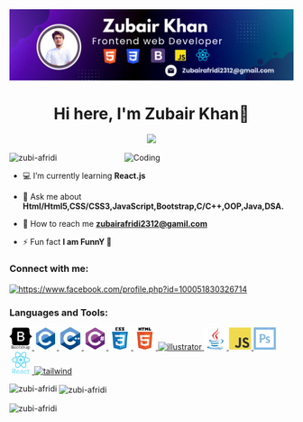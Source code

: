<div align="center"> <img src="https://github.com/zubi-afridi/zubi-afridi/blob/main/20230918_210128_0000.png "> </div>
 <div align="center">
        <h1> Hi here, I'm Zubair Khan👋<a href="#"></h1>
    </div>
    <p align="center">
        <a href="https://github.com/zubi-afridi"><img
                src="https://readme-typing-svg.herokuapp.com?lines=A+passionate+Frontend+Web+Developer;Graphic+Designer;Logo+Designer;Canva+Expert;Let's+connect+together!&font=Roboto&size=24&duration=3500&pause=500&center=true&width=500&height=50&color=3498db"></a>
        <div>  <img align="right" alt="Coding" width="300" src="https://cdn.dribbble.com/users/1162077/screenshots/3848914/programmer.gif"></div>

<p align="left"> <img src="https://komarev.com/ghpvc/?username=zubi-afridi&label=Profile%20views&color=0e75b6&style=flat" alt="zubi-afridi" /> </p>

- 💻 I’m currently learning **React.js**

- 💬 Ask me about **Html/Html5,CSS/CSS3,JavaScript,Bootstrap,C/C++,OOP,Java,DSA.**

- 📧 How to reach me **zubairafridi2312@gamil.com**

- ⚡ Fun fact **I am FunnY 🤣**

<h3 align="left">Connect with me:</h3>
<p align="left">
<a href="https://fb.com/https://www.facebook.com/profile.php?id=100051830326714" target="blank"><img align="center" src="https://raw.githubusercontent.com/rahuldkjain/github-profile-readme-generator/master/src/images/icons/Social/facebook.svg" alt="https://www.facebook.com/profile.php?id=100051830326714" height="30" width="40" /></a>
</p>

<h3 align="left">Languages and Tools:</h3>
<p align="left"> <a href="https://getbootstrap.com" target="_blank" rel="noreferrer"> <img src="https://raw.githubusercontent.com/devicons/devicon/master/icons/bootstrap/bootstrap-plain-wordmark.svg" alt="bootstrap" width="40" height="40"/> </a> <a href="https://www.cprogramming.com/" target="_blank" rel="noreferrer"> <img src="https://raw.githubusercontent.com/devicons/devicon/master/icons/c/c-original.svg" alt="c" width="40" height="40"/> </a> <a href="https://www.w3schools.com/cpp/" target="_blank" rel="noreferrer"> <img src="https://raw.githubusercontent.com/devicons/devicon/master/icons/cplusplus/cplusplus-original.svg" alt="cplusplus" width="40" height="40"/> </a> <a href="https://www.w3schools.com/cs/" target="_blank" rel="noreferrer"> <img src="https://raw.githubusercontent.com/devicons/devicon/master/icons/csharp/csharp-original.svg" alt="csharp" width="40" height="40"/> </a> <a href="https://www.w3schools.com/css/" target="_blank" rel="noreferrer"> <img src="https://raw.githubusercontent.com/devicons/devicon/master/icons/css3/css3-original-wordmark.svg" alt="css3" width="40" height="40"/> </a> <a href="https://www.w3.org/html/" target="_blank" rel="noreferrer"> <img src="https://raw.githubusercontent.com/devicons/devicon/master/icons/html5/html5-original-wordmark.svg" alt="html5" width="40" height="40"/> </a> <a href="https://www.adobe.com/in/products/illustrator.html" target="_blank" rel="noreferrer"> <img src="https://www.vectorlogo.zone/logos/adobe_illustrator/adobe_illustrator-icon.svg" alt="illustrator" width="40" height="40"/> </a> <a href="https://www.java.com" target="_blank" rel="noreferrer"> <img src="https://raw.githubusercontent.com/devicons/devicon/master/icons/java/java-original.svg" alt="java" width="40" height="40"/> </a> <a href="https://developer.mozilla.org/en-US/docs/Web/JavaScript" target="_blank" rel="noreferrer"> <img src="https://raw.githubusercontent.com/devicons/devicon/master/icons/javascript/javascript-original.svg" alt="javascript" width="40" height="40"/> </a> <a href="https://www.photoshop.com/en" target="_blank" rel="noreferrer"> <img src="https://raw.githubusercontent.com/devicons/devicon/master/icons/photoshop/photoshop-line.svg" alt="photoshop" width="40" height="40"/> </a> <a href="https://reactjs.org/" target="_blank" rel="noreferrer"> <img src="https://raw.githubusercontent.com/devicons/devicon/master/icons/react/react-original-wordmark.svg" alt="react" width="40" height="40"/> </a> <a href="https://tailwindcss.com/" target="_blank" rel="noreferrer"> <img src="https://www.vectorlogo.zone/logos/tailwindcss/tailwindcss-icon.svg" alt="tailwind" width="40" height="40"/> </a> </p>

<p><img align="left" src="https://github-readme-stats.vercel.app/api/top-langs?username=zubi-afridi&show_icons=true&locale=en&layout=compact" alt="zubi-afridi" /></p>

<p>&nbsp;<img align="center" src="https://github-readme-stats.vercel.app/api?username=zubi-afridi&show_icons=true&locale=en" alt="zubi-afridi" /></p>

<p><img align="center" src="https://github-readme-streak-stats.herokuapp.com/?user=zubi-afridi&" alt="zubi-afridi" /></p>
